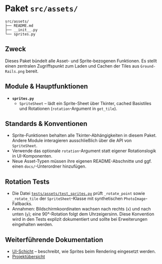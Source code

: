 # Paket `src/assets/`

```text
src/assets/
├── README.md
├── __init__.py
└── sprites.py
```

## Zweck
Dieses Paket bündelt alle Asset- und Sprite-bezogenen Funktionen. Es stellt einen zentralen Zugriffspunkt zum Laden und Cachen der Tiles aus `Ground-Rails.png` bereit.

## Module & Hauptfunktionen
- **`sprites.py`**
  - `SpriteSheet` – lädt ein Sprite-Sheet über Tkinter, cached Basistiles und Rotationen (`rotation`-Argument in `get_tile`).

## Standards & Konventionen
- Sprite-Funktionen behalten alle Tkinter-Abhängigkeiten in diesem Paket. Andere Module interagieren ausschließlich über die API von `SpriteSheet`.
- Verwende das optionale `rotation`-Argument statt eigener Rotationslogik in UI-Komponenten.
- Neue Asset-Typen müssen ihre eigenen README-Abschnitte und ggf. einen `docs/`-Unterordner hinzufügen.

## Rotation Tests
- Die Datei [`tests/assets/test_sprites.py`](../../tests/assets/test_sprites.py) prüft `_rotate_point` sowie `_rotate_tile` der
  `SpriteSheet`-Klasse mit synthetischen `PhotoImage`-Fallbacks.
- Annahmen: Bildschirmkoordinaten wachsen nach rechts (`x`) und nach unten (`y`); eine 90°-Rotation folgt dem Uhrzeigersinn.
  Diese Konvention wird in den Tests explizit dokumentiert und sollte bei Erweiterungen eingehalten werden.

## Weiterführende Dokumentation
- [UI-Schicht](../ui/README.md) – beschreibt, wie Sprites beim Rendering eingesetzt werden.
- [Projektübersicht](../../README.md)
